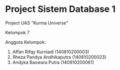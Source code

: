 # Project Sistem Database 1
Project UAS "Kurma Universe"

Kelompok 7

Anggota Kelompok:
1. Affan Rifqy Kurniadi (140810200003)
2. Rheza Pandya Andhikaputra (140810200023)
3. Andyka Baswara Putra (140810200061)
